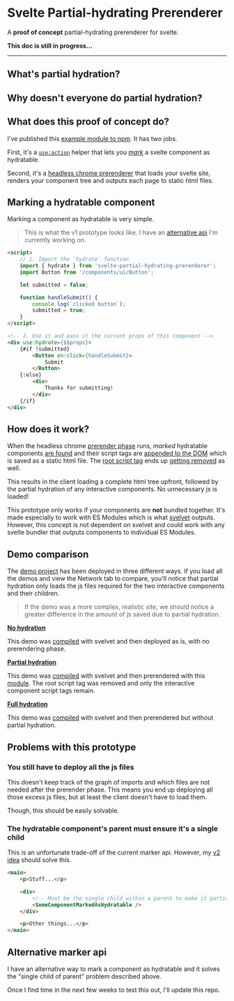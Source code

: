 # Svelte Partial-hydrating Prerenderer

A **proof of concept** partial-hydrating prerenderer for svelte.


**This doc is still in progress...**


---


## What's partial hydration?

## Why doesn't everyone do partial hydration?

## What does this proof of concept do?

I've published this [example module to npm][npm]. It has two jobs.

First, it's a [`use:action`][use_action] helper that lets you [_mark_][module_api] a svelte component as hydratable.

Second, it's a [headless chrome prerenderer][module_cli] that loads your svelte site, renders your component tree and outputs each page to static html files.





## Marking a hydratable component

Marking a component as hydratable is very simple.

> This is what the v1 prototype looks like. I have an [alternative api][v2_idea] I'm currently working on.

~~~html
<script>
    // 1. Import the `hydrate` function
    import { hydrate } from 'svelte-partial-hydrating-prerenderer';
    import Button from '/components/ui/Button';

    let submitted = false;

    function handleSubmit() {
        console.log(`clicked button`);
        submitted = true;
    }
</script>

<!-- 2. Use it and pass it the current props of this component -->
<div use:hydrate={$$props}>
    {#if !submitted}
        <Button on:click={handleSubmit}>
            Submit
        </Button>
    {:else}
        <div>
            Thanks for submitting!
        </div>
    {/if}
</div>
~~~






## How does it work?

When the headless chrome [prerender phase][demo_prerender_script] runs, _marked_ hydratable components [are found][demo_config_pageinit] and their script tags are [appended to the DOM][demo_partial_script_tags] which is saved as a static html file. The [root script tag][demo_root_script] ends up [getting removed][demo_config_plugin] as well.

This results in the client loading a complete html tree upfront, followed by the partial hydration of any interactive components. No unnecessary js is loaded!

This prototype only works if your components are **not** bundled together. It's made especially to work with ES Modules which is what [svelvet][svelvet] outputs. However, this concept is not dependent on svelvet and could work with any svelte bundler that outputs components to individual ES Modules.








## Demo comparison

The [demo project][demo] has been deployed in three different ways. If you load all the demos and view the Network tab to compare, you'll notice that partial hydration only loads the js files required for the two interactive components and their children.

> If the demo was a more complex, realistic site, we should notice a greater difference in the amount of js saved due to partial hydration.

**[No hydration](https://jakedeichert.github.io/svelte-partial-hydrating-prerenderer/no-hydration/)**

This demo was [compiled](https://github.com/jakedeichert/svelte-partial-hydrating-prerenderer/blob/gh-pages/no-hydration/index.html) with svelvet and then deployed as is, with no prerendering phase.

**[Partial hydration](https://jakedeichert.github.io/svelte-partial-hydrating-prerenderer/partial-hydration/)**

This demo was [compiled](https://github.com/jakedeichert/svelte-partial-hydrating-prerenderer/blob/gh-pages/partial-hydration/index.html) with svelvet and then prerendered with this [module][npm]. The root script tag was removed and only the interactive component script tags remain.

**[Full hydration](https://jakedeichert.github.io/svelte-partial-hydrating-prerenderer/full-hydration/)**

This demo was [compiled](https://github.com/jakedeichert/svelte-partial-hydrating-prerenderer/blob/gh-pages/full-hydration/index.html) with svelvet and then prerendered but without partial hydration.






## Problems with this prototype

### You still have to deploy all the js files

This doesn't keep track of the graph of imports and which files are not needed after the prerender phase. This means you end up deploying all those excess js files, but at least the client doesn't have to load them.

Though, this should be easily solvable.

### The hydratable component's parent must ensure it's a single child

This is an unfortunate trade-off of the current marker api. However, my [v2 idea][v2_idea] should solve this.

~~~html
<main>
    <p>Stuff...</p>

    <div>
        <!-- Must be the single child within a parent to make it partially-hydratable -->
        <SomeComponentMarkedAsHydratable />
    </div>

    <p>Other things...</p>
</main>
~~~






## Alternative marker api

I have an alternative way to mark a component as hydratable and it solves the "single child of parent" problem described above.

Once I find time in the next few weeks to test this out, I'll update this repo.






[module_api]: https://github.com/jakedeichert/svelte-partial-hydrating-prerenderer/blob/master/lib/index.js
[module_cli]: https://github.com/jakedeichert/svelte-partial-hydrating-prerenderer/blob/master/bin/index.js
[svelvet]: https://github.com/jakedeichert/svelvet
[demo]: https://github.com/jakedeichert/svelte-partial-hydrating-prerenderer/tree/master/demo
[npm]: https://www.npmjs.com/package/svelte-partial-hydrating-prerenderer
[use_action]: https://svelte.dev/docs#use_action
[v2_idea]: #alternative-marker-api
[demo_prerender_script]: https://github.com/jakedeichert/svelte-partial-hydrating-prerenderer/blob/b5737a1f50124b66307189596e8550b214ad4f02/demo/package.json#L10
[demo_partial_script_tags]: https://github.com/jakedeichert/svelte-partial-hydrating-prerenderer/blob/2d76445a9640698c31f1ec770edb2e3612ac77de/partial-hydration/index.html#L88-L106
[demo_root_script]: https://github.com/jakedeichert/svelte-partial-hydrating-prerenderer/blob/b5737a1f50124b66307189596e8550b214ad4f02/demo/public/index.html#L51-L57
[demo_config_plugin]: https://github.com/jakedeichert/svelte-partial-hydrating-prerenderer/blob/97000cae79f9029e5abd943aa345cdb91d0ddbfb/demo/prerender.config.js#L4-L12
[demo_config_pageinit]: https://github.com/jakedeichert/svelte-partial-hydrating-prerenderer/blob/97000cae79f9029e5abd943aa345cdb91d0ddbfb/demo/prerender.config.js#L23-L25



